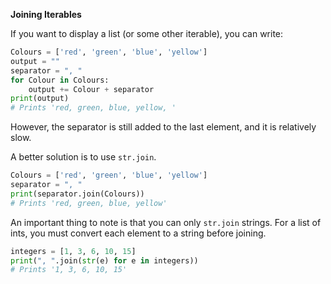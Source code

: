 **Joining Iterables**

If you want to display a list (or some other iterable), you can write:
```py
Colours = ['red', 'green', 'blue', 'yellow']
output = ""
separator = ", "
for Colour in Colours:
    output += Colour + separator
print(output)
# Prints 'red, green, blue, yellow, '
```
However, the separator is still added to the last element, and it is relatively slow.

A better solution is to use `str.join`.
```py
Colours = ['red', 'green', 'blue', 'yellow']
separator = ", "
print(separator.join(Colours))
# Prints 'red, green, blue, yellow'
```
An important thing to note is that you can only `str.join` strings. For a list of ints,
you must convert each element to a string before joining.
```py
integers = [1, 3, 6, 10, 15]
print(", ".join(str(e) for e in integers))
# Prints '1, 3, 6, 10, 15'
```
